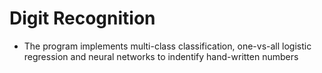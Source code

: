 #  Digit Recognition

- The program implements multi-class classification, one-vs-all logistic regression and neural networks to indentify hand-written numbers






